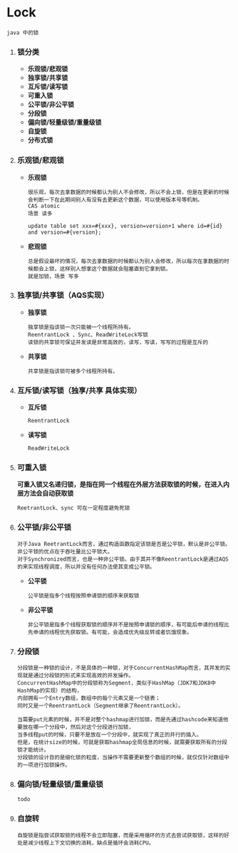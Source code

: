 # Lock

``java 中的锁``





1. ### 锁分类

   - **乐观锁/悲观锁**
   - **独享锁/共享锁**
   - **互斥锁/读写锁**
   - **可重入锁**
   - **公平锁/非公平锁**
   - **分段锁**
   - **偏向锁/轻量级锁/重量级锁**
   - **自旋锁**
   - **分布式锁**

2. ### 乐观锁/悲观锁

   - **乐观锁**

     ```
     很乐观，每次去拿数据的时候都认为别人不会修改，所以不会上锁，但是在更新的时候会判断一下在此期间别人有没有去更新这个数据，可以使用版本号等机制。
     CAS atomic
     场景 读多
     ```

     ```update table set xxx=#{xxx}, version=version+1 where id=#{id} and version=#{version};```

   - **悲观锁**

     ```
     总是假设最坏的情况，每次去拿数据的时候都认为别人会修改，所以每次在拿数据的时候都会上锁，这样别人想拿这个数据就会阻塞直到它拿到锁。
     就是加锁，场景 写多
     ```

3. ### 独享锁/共享锁（AQS实现）

   - **独享锁**

     ```
     独享锁是指该锁一次只能被一个线程所持有。
     ReentrantLock 、Sync、ReadWriteLock写锁
     读锁的共享锁可保证并发读是非常高效的，读写，写读，写写的过程是互斥的
     ```

   - **共享锁**

     ```
     共享锁是指该锁可被多个线程所持有。
     ```

4. ### 互斥锁/读写锁（独享/共享 具体实现）

   - **互斥锁**

     ```
     ReentrantLock
     ```

   - **读写锁**

     ```
     ReadWriteLock
     ```

     

5. ### 可重入锁

   **可重入锁又名递归锁，是指在同一个线程在外层方法获取锁的时候，在进入内层方法会自动获取锁**

   ```
   ReetrantLock、sync 可在一定程度避免死锁
   ```

6. ### 公平锁/非公平锁

   ```
   对于Java ReetrantLock而言，通过构造函数指定该锁是否是公平锁，默认是非公平锁。非公平锁的优点在于吞吐量比公平锁大。
   对于Synchronized而言，也是一种非公平锁。由于其并不像ReentrantLock是通过AQS的来实现线程调度，所以并没有任何办法使其变成公平锁。
   ```

   

   - **公平锁**

     ```
     公平锁是指多个线程按照申请锁的顺序来获取锁
     ```

   - **非公平锁**

     ```
     非公平锁是指多个线程获取锁的顺序并不是按照申请锁的顺序，有可能后申请的线程比先申请的线程优先获取锁。有可能，会造成优先级反转或者饥饿现象。
     ```

7. ### 分段锁

   ```
   分段锁是一种锁的设计，不是具体的一种锁，对于ConcurrentHashMap而言，其并发的实现就是通过分段锁的形式来实现高效的并发操作。
   ConcurrentHashMap中的分段锁称为Segment，类似于HashMap（JDK7和JDK8中HashMap的实现）的结构，
   内部拥有一个Entry数组，数组中的每个元素又是一个链表；
   同时又是一个ReentrantLock（Segment继承了ReentrantLock）。
   ```

   ```
   当需要put元素的时候，并不是对整个hashmap进行加锁，而是先通过hashcode来知道他要放在哪一个分段中，然后对这个分段进行加锁，
   当多线程put的时候，只要不是放在一个分段中，就实现了真正的并行的插入。
   但是，在统计size的时候，可就是获取hashmap全局信息的时候，就需要获取所有的分段锁才能统计。
   分段锁的设计目的是细化锁的粒度，当操作不需要更新整个数组的时候，就仅仅针对数组中的一项进行加锁操作。
   ```

8. ### 偏向锁/轻量级锁/重量级锁

   ```
   todo
   ```

9. ### 自旋转

   ```
   自旋锁是指尝试获取锁的线程不会立即阻塞，而是采用循环的方式去尝试获取锁，这样的好处是减少线程上下文切换的消耗，缺点是循环会消耗CPU。
   ```

   









